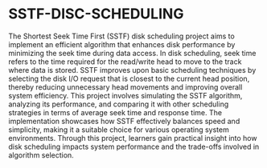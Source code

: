 # SSTF-DISC-SCHEDULING
The Shortest Seek Time First (SSTF) disk scheduling project aims to implement an efficient algorithm that enhances disk performance by minimizing the seek time during data access. In disk scheduling, seek time refers to the time required for the read/write head to move to the track where data is stored. SSTF improves upon basic scheduling techniques by selecting the disk I/O request that is closest to the current head position, thereby reducing unnecessary head movements and improving overall system efficiency. This project involves simulating the SSTF algorithm, analyzing its performance, and comparing it with other scheduling strategies in terms of average seek time and response time. The implementation showcases how SSTF effectively balances speed and simplicity, making it a suitable choice for various operating system environments. Through this project, learners gain practical insight into how disk scheduling impacts system performance and the trade-offs involved in algorithm selection.
